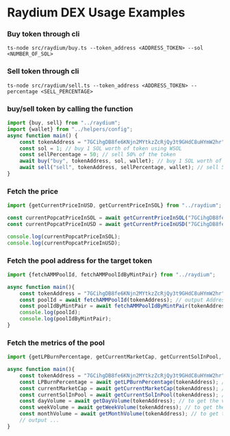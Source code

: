 # Raydium DEX Usage Examples

### Buy token through cli
`
ts-node src/raydium/buy.ts --token_address <ADDRESS_TOKEN> --sol <NUMBER_OF_SOL>
`

### Sell token through cli
`
ts-node src/raydium/sell.ts --token_address <ADDRESS_TOKEN> --percentage <SELL_PERCENTAGE>
`
### buy/sell token by calling the function
```typescript
import {buy, sell} from "../raydium";
import {wallet} from "../helpers/config";
async function main() {
    const tokenAddress = "7GCihgDB8fe6KNjn2MYtkzZcRjQy3t9GHdC8uHYmW2hr";
    const sol = 1; // buy 1 SOL worth of token using WSOL
    const sellPercentage = 50; // sell 50% of the token
    await buy("buy", tokenAddress, sol, wallet); // buy 1 SOL worth of POPCAT
    await sell("sell", tokenAddress, sellPercentage, wallet); // sell 50% of the POPCAT
}
```

### Fetch the price
```typescript
import {getCurrentPriceInUSD, getCurrentPriceInSOL} from "../raydium";

const currentPopcatPriceInSOL = await getCurrentPriceInSOL("7GCihgDB8fe6KNjn2MYtkzZcRjQy3t9GHdC8uHYmW2hr");
const currentPopcatPriceInUSD = await getCurrentPriceInUSD("7GCihgDB8fe6KNjn2MYtkzZcRjQy3t9GHdC8uHYmW2hr");

console.log(currentPopcatPriceInSOL);
console.log(currentPopcatPriceInUSD);
```

### Fetch the pool address for the target token
```typescript
import {fetchAMMPoolId, fetchAMMPoolIdByMintPair} from "../raydium";

async function main(){
    const tokenAddress = "7GCihgDB8fe6KNjn2MYtkzZcRjQy3t9GHdC8uHYmW2hr";
    const poolId = await fetchAMMPoolId(tokenAddress); // output Address: POPCAT/WSOL or WSOL/POPCAT
    const poolIdByMintPair = await fetchAMMPoolIdByMintPair(tokenAddress, "YOUR_MINT_ADDRESS"); // output Address: POPCAT/YOUR_MINT_ADDRESS or YOUR_MINT_ADDRESS/POPCAT
    console.log(poolId);
    console.log(poolIdByMintPair);
}
```

### Fetch the metrics of the pool
```typescript
import {getLPBurnPercentage, getCurrentMarketCap, getCurrentSolInPool, getDayVolume, getWeekVolume, getMonthVolume} from "../raydium";

async function main(){
    const tokenAddress = "7GCihgDB8fe6KNjn2MYtkzZcRjQy3t9GHdC8uHYmW2hr";
    const LPBurnPercentage = await getLPBurnPercentage(tokenAddress); // to get the percentage of LP tokens burned
    const currentMarketCap = await getCurrentMarketCap(tokenAddress); // to get the current market cap of the token
    const currentSolInPool = await getCurrentSolInPool(tokenAddress); // to get the current number of SOL in the pool
    const dayVolume = await getDayVolume(tokenAddress); // to get the volume of the pool in the last 24 hours
    const weekVolume = await getWeekVolume(tokenAddress); // to get the volume of the pool in the last week
    const monthVolume = await getMonthVolume(tokenAddress); // to get the volume of the pool in the last month
    // output ...
}
```


